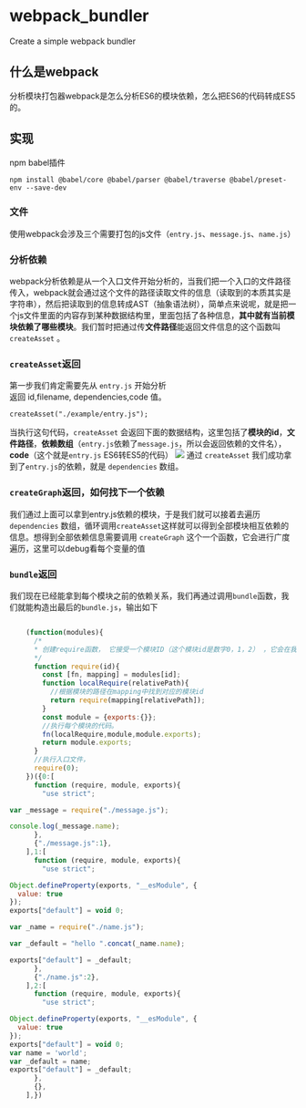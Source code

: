 # webpack_bundler
Create a simple webpack bundler
## 什么是webpack
分析模块打包器webpack是怎么分析ES6的模块依赖，怎么把ES6的代码转成ES5的。

## 实现
npm babel插件

`npm install @babel/core @babel/parser @babel/traverse @babel/preset-env --save-dev`
### 文件
使用webpack会涉及三个需要打包的js文件（`entry.js`、`message.js`、`name.js`）

### 分析依赖

webpack分析依赖是从一个入口文件开始分析的，当我们把一个入口的文件路径传入，webpack就会通过这个文件的路径读取文件的信息（读取到的本质其实是字符串），然后把读取到的信息转成AST（抽象语法树），简单点来说呢，就是把一个js文件里面的内容存到某种数据结构里，里面包括了各种信息，**其中就有当前模块依赖了哪些模块**。我们暂时把通过传**文件路径**能返回文件信息的这个函数叫 `createAsset` 。

### `createAsset`返回
第一步我们肯定需要先从 `entry.js` 开始分析  
返回 id,filename, dependencies,code 值。
```
createAsset("./example/entry.js");
```
当执行这句代码，`createAsset` 会返回下面的数据结构，这里包括了**模块的id**，**文件路径**，**依赖数组**（`entry.js`依赖了`message.js`，所以会返回依赖的文件名），**code**（这个就是`entry.js` ES6转ES5的代码）
![](https://user-gold-cdn.xitu.io/2019/3/2/1693eee846b82ac0?w=1482&h=560&f=png&s=101080)
通过 `createAsset` 我们成功拿到了`entry.js`的依赖，就是 `dependencies` 数组。

### `createGraph`返回，如何找下一个依赖
我们通过上面可以拿到entry.js依赖的模块，于是我们就可以接着去遍历`dependencies` 数组，循环调用`createAsset`这样就可以得到全部模块相互依赖的信息。想得到全部依赖信息需要调用 `createGraph` 这个一个函数，它会进行广度遍历，这里可以debug看每个变量的值

### `bundle`返回
我们现在已经能拿到每个模块之前的依赖关系，我们再通过调用`bundle`函数，我们就能构造出最后的`bundle.js`，输出如下
```javascript

    (function(modules){
      /*
      * 创建require函数， 它接受一个模块ID（这个模块id是数字0，1，2） ，它会在我们上面定义 modules 中找到对应是模块.
      */
      function require(id){
        const [fn, mapping] = modules[id];
        function localRequire(relativePath){
          //根据模块的路径在mapping中找到对应的模块id
          return require(mapping[relativePath]);
        }
        const module = {exports:{}};
        //执行每个模块的代码。
        fn(localRequire,module,module.exports);
        return module.exports;
      }
      //执行入口文件，
      require(0);
    })({0:[
      function (require, module, exports){
        "use strict";

var _message = require("./message.js");

console.log(_message.name);
      },
      {"./message.js":1},
    ],1:[
      function (require, module, exports){
        "use strict";

Object.defineProperty(exports, "__esModule", {
  value: true
});
exports["default"] = void 0;

var _name = require("./name.js");

var _default = "hello ".concat(_name.name);

exports["default"] = _default;
      },
      {"./name.js":2},
    ],2:[
      function (require, module, exports){
        "use strict";

Object.defineProperty(exports, "__esModule", {
  value: true
});
exports["default"] = void 0;
var name = 'world';
var _default = name;
exports["default"] = _default;
      },
      {},
    ],})
  
```

